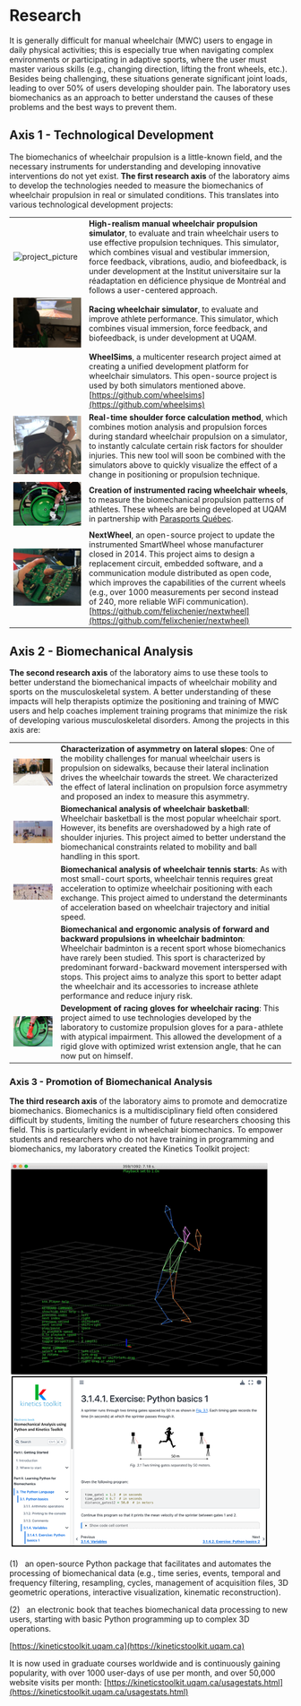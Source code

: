 # Research

It is generally difficult for manual wheelchair (MWC) users to engage in daily physical activities; this is especially true when navigating complex environments or participating in adaptive sports, where the user must master various skills (e.g., changing direction, lifting the front wheels, etc.). Besides being challenging, these situations generate significant joint loads, leading to over 50% of users developing shoulder pain. The laboratory uses biomechanics as an approach to better understand the causes of these problems and the best ways to prevent them.

## Axis 1 - Technological Development

The biomechanics of wheelchair propulsion is a little-known field, and the necessary instruments for understanding and developing innovative interventions do not yet exist. **The first research axis** of the laboratory aims to develop the technologies needed to measure the biomechanics of wheelchair propulsion in real or simulated conditions. This translates into various technological development projects:

|                                                            |                                                                                                                                                                                                                                                                                                                                                                                                                                                                                    |
| ---------------------------------------------------------- | ---------------------------------------------------------------------------------------------------------------------------------------------------------------------------------------------------------------------------------------------------------------------------------------------------------------------------------------------------------------------------------------------------------------------------------------------------------------------------------- |
| ![project_picture](pictures/simulator_irglm.jpg)           | **High-realism manual wheelchair propulsion simulator**, to evaluate and train wheelchair users to use effective propulsion techniques. This simulator, which combines visual and vestibular immersion, force feedback, vibrations, audio, and biofeedback, is under development at the Institut universitaire sur la réadaptation en déficience physique de Montréal and follows a user-centered approach.                                                                        |
| ![project_picture](pictures/simulator_racing.png)          | **Racing wheelchair simulator**, to evaluate and improve athlete performance. This simulator, which combines visual immersion, force feedback, and biofeedback, is under development at UQAM.                                                                                                                                                                                                                                                                                      |
|                                                            | **WheelSims**, a multicenter research project aimed at creating a unified development platform for wheelchair simulators. This open-source project is used by both simulators mentioned above. [https://github.com/wheelsims](https://github.com/wheelsims)                                                                                                                                                                                                                        |
| ![project_picture](pictures/realtime_inverse_dynamics.png) | **Real-time shoulder force calculation method**, which combines motion analysis and propulsion forces during standard wheelchair propulsion on a simulator, to instantly calculate certain risk factors for shoulder injuries. This new tool will soon be combined with the simulators above to quickly visualize the effect of a change in positioning or propulsion technique.                                                                                                   |
| ![project_picture](pictures/racing_wheel.png)              | **Creation of instrumented racing wheelchair wheels**, to measure the biomechanical propulsion patterns of athletes. These wheels are being developed at UQAM in partnership with [Parasports Québec](https://parasportsquebec.com/).                                                                                                                                                                                                                                              |
| ![project_picture](pictures/nextwheel.png)                 | **NextWheel**, an open-source project to update the instrumented SmartWheel whose manufacturer closed in 2014. This project aims to design a replacement circuit, embedded software, and a communication module distributed as open code, which improves the capabilities of the current wheels (e.g., over 1000 measurements per second instead of 240, more reliable WiFi communication). [https://github.com/felixchenier/nextwheel](https://github.com/felixchenier/nextwheel) |

## Axis 2 - Biomechanical Analysis

**The second research axis** of the laboratory aims to use these tools to better understand the biomechanical impacts of wheelchair mobility and sports on the musculoskeletal system. A better understanding of these impacts will help therapists optimize the positioning and training of MWC users and help coaches implement training programs that minimize the risk of developing various musculoskeletal disorders. Among the projects in this axis are:

|                                              |                                                                                                                                                                                                                                                                                                                                                                                                                                            |
| -------------------------------------------- | ------------------------------------------------------------------------------------------------------------------------------------------------------------------------------------------------------------------------------------------------------------------------------------------------------------------------------------------------------------------------------------------------------------------------------------------ |
| ![project_picture](pictures/cross_slope.png) | **Characterization of asymmetry on lateral slopes**: One of the mobility challenges for manual wheelchair users is propulsion on sidewalks, because their lateral inclination drives the wheelchair towards the street. We characterized the effect of lateral inclination on propulsion force asymmetry and proposed an index to measure this asymmetry.                                                                                  |
| ![project_picture](pictures/basketball.png)  | **Biomechanical analysis of wheelchair basketball**: Wheelchair basketball is the most popular wheelchair sport. However, its benefits are overshadowed by a high rate of shoulder injuries. This project aimed to better understand the biomechanical constraints related to mobility and ball handling in this sport.                                                                                                                    |
| ![project_picture](pictures/FC_ACC.png)      | **Biomechanical analysis of wheelchair tennis starts**: As with most small-court sports, wheelchair tennis requires great acceleration to optimize wheelchair positioning with each exchange. This project aimed to understand the determinants of acceleration based on wheelchair trajectory and initial speed.                                                                                                                          |
|                                              | **Biomechanical and ergonomic analysis of forward and backward propulsions in wheelchair badminton**: Wheelchair badminton is a recent sport whose biomechanics have rarely been studied. This sport is characterized by predominant forward-backward movement interspersed with stops. This project aims to analyze this sport to better adapt the wheelchair and its accessories to increase athlete performance and reduce injury risk. |
| ![project_picture](pictures/gloves.png)  | **Development of racing gloves for wheelchair racing**: This project aimed to use technologies developed by the laboratory to customize propulsion gloves for a para-athlete with atypical impairment. This allowed the development of a rigid glove with optimized wrist extension angle, that he can now put on himself.                                                                                                                 |

### Axis 3 - Promotion of Biomechanical Analysis

 **The third research axis** of the laboratory aims to promote and democratize biomechanics. Biomechanics is a multidisciplinary field often considered difficult by students, limiting the number of future researchers choosing this field. This is particularly evident in wheelchair biomechanics. To empower students and researchers who do not have training in programming and biomechanics, my laboratory created the Kinetics Toolkit project:

![project_picture](pictures/kineticstoolkit.png)

(1)   an open-source Python package that facilitates and automates the processing of biomechanical data (e.g., time series, events, temporal and frequency filtering, resampling, cycles, management of acquisition files, 3D geometric operations, interactive visualization, kinematic reconstruction).

(2)   an electronic book that teaches biomechanical data processing to new users, starting with basic Python programming up to complex 3D operations.

[https://kineticstoolkit.uqam.ca](https://kineticstoolkit.uqam.ca)

It is now used in graduate courses worldwide and is continuously gaining popularity, with over 1000 user-days of use per month, and over 50,000 website visits per month: [https://kineticstoolkit.uqam.ca/usagestats.html](https://kineticstoolkit.uqam.ca/usagestats.html)